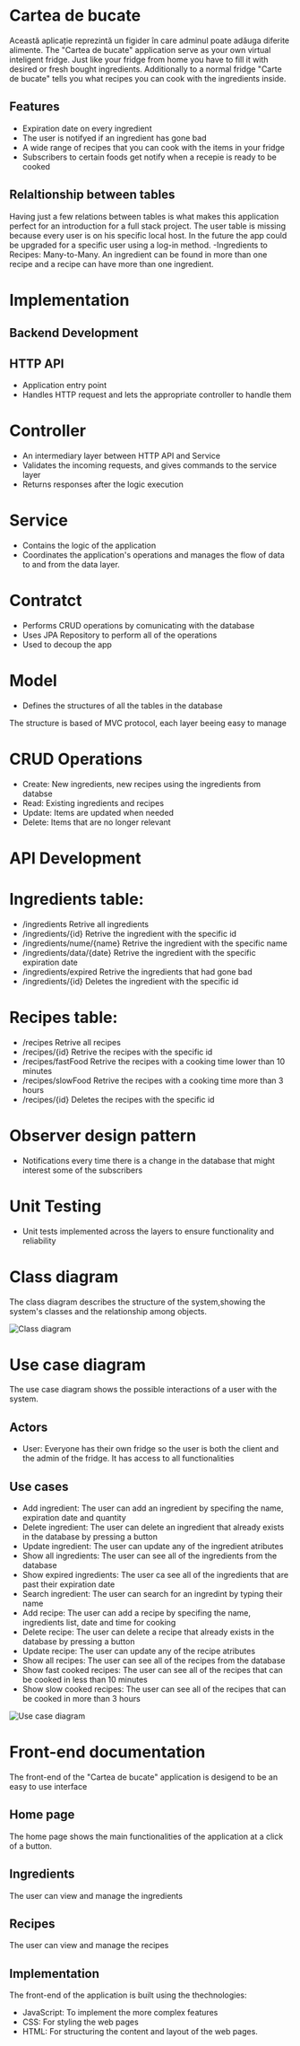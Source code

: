 # Cartea de bucate

Această aplicație reprezintă un figider în care adminul poate adăuga diferite alimente. 
The "Cartea de bucate" application serve as your own virtual inteligent fridge. Just like 
your fridge from home you have to fill it with desired or fresh bought ingredients.
Additionally to a normal fridge "Carte de bucate" tells you what recipes you can cook with 
the ingredients inside.

## Features

- Expiration date on every ingredient
- The user is notifyed if an ingredient has gone bad
- A wide range of recipes that you can cook with the items in your fridge
- Subscribers to certain foods get notify when a recepie is ready to be cooked

## Relaltionship between tables

Having just a few relations between tables is what makes this application perfect for 
an introduction for a full stack project.
The user table is missing because every user is on his specific local host. In the future 
the app could be upgraded for a specific user using a log-in method.
-Ingredients to Recipes: Many-to-Many. An ingredient can be found in more than one recipe
and a recipe can have more than one ingredient.

# Implementation

## Backend Development
## HTTP API 
- Application entry point
- Handles HTTP request and lets the appropriate controller to handle them

# Controller
- An intermediary layer between HTTP API and Service
- Validates the incoming requests, and gives commands to the service layer
- Returns responses after the logic execution

# Service
- Contains the logic of the application
- Coordinates the application's operations and manages the flow of data to and from the data layer.

# Contratct
- Performs CRUD operations by comunicating with the database
- Uses JPA Repository to perform all of the operations
- Used to decoup the app

# Model 
- Defines the structures of all the tables in the database

The structure is based of MVC protocol, each layer beeing easy to manage

# CRUD Operations
- Create: New ingredients, new recipes using the ingredients from databse
- Read: Existing ingredients and recipes
- Update: Items are updated when needed
- Delete: Items that are no longer relevant

# API Development
# Ingredients table:
- /ingredients Retrive all ingredients
- /ingredients/{id} Retrive the ingredient with the specific id
- /ingredients/nume/{name} Retrive the ingredient with the specific name
- /ingredients/data/{date} Retrive the ingredient with the specific expiration date
- /ingredients/expired Retrive the ingredients that had gone bad
- /ingredients/{id} Deletes the ingredient with the specific id

# Recipes table:
- /recipes Retrive all recipes
- /recipes/{id} Retrive the recipes with the specific id
- /recipes/fastFood Retrive the recipes with a cooking time lower than 10 minutes
- /recipes/slowFood Retrive the recipes with a cooking time more than 3 hours
- /recipes/{id} Deletes the recipes with the specific id

# Observer design pattern
- Notifications every time there is a change in the database that might interest some of the subscribers

# Unit Testing 
- Unit tests implemented across the layers to ensure functionality and  reliability

# Class diagram 
The class diagram describes the structure of the system,showing the system's classes and the relationship among objects.

![Class diagram](Class.png)

# Use case diagram
The use case diagram shows the possible interactions of a user with the system.

## Actors 
- User: Everyone has their own fridge so the user is both the client and the admin of the fridge. It has access to all functionalities

## Use cases 
- Add ingredient: 
The user can add an ingredient by specifing the name, expiration date and quantity
- Delete ingredient: 
The user can delete an ingredient that already exists in the database by pressing a button
- Update ingredient: 
The user can update any of the ingredient atributes
- Show all ingredients: 
The user can see all of the ingredients from the database
- Show expired ingredients: 
The user ca see all of the ingredients that are past their expiration date
- Search ingredient: 
The user can search for an ingredint by typing their name
- Add recipe: 
The user can add a recipe by specifing the name, ingredients list, date and time for cooking
- Delete recipe: 
The user can delete a recipe that already exists in the database by pressing a button
- Update recipe: 
The user can update any of the recipe atributes
- Show all recipes: 
The user can see all of the recipes from the database
- Show fast cooked recipes: 
The user can see all of the recipes that can be cooked in less than 10 minutes
- Show slow cooked recipes: 
The user can see all of the recipes that can be cooked in more than 3 hours

![Use case diagram](UseCase.png)

# Front-end documentation

The front-end of the "Cartea de bucate" application is desigend to be an easy to use interface

## Home page
The home page shows the main functionalities of the application at a click of a button.

## Ingredients
The user can view and manage the ingredients 

## Recipes
The user can view and manage the recipes

## Implementation
The front-end of the application is built using the thechnologies:
- JavaScript: To implement the more complex features
- CSS: For styling the web pages
- HTML: For structuring the content and layout of the web pages.


[//]: # (These are reference links used in the body of this note and get stripped out when the markdown processor does its job. There is no need to format nicely because it shouldn't be seen. Thanks SO - http://stackoverflow.com/questions/4823468/store-comments-in-markdown-syntax)

   [dill]: <https://github.com/joemccann/dillinger>
   [git-repo-url]: <https://github.com/joemccann/dillinger.git>
   [john gruber]: <http://daringfireball.net>
   [df1]: <http://daringfireball.net/projects/markdown/>
   [markdown-it]: <https://github.com/markdown-it/markdown-it>
   [Ace Editor]: <http://ace.ajax.org>
   [node.js]: <http://nodejs.org>
   [Twitter Bootstrap]: <http://twitter.github.com/bootstrap/>
   [jQuery]: <http://jquery.com>
   [@tjholowaychuk]: <http://twitter.com/tjholowaychuk>
   [express]: <http://expressjs.com>
   [AngularJS]: <http://angularjs.org>
   [Gulp]: <http://gulpjs.com>

   [PlDb]: <https://github.com/joemccann/dillinger/tree/master/plugins/dropbox/README.md>
   [PlGh]: <https://github.com/joemccann/dillinger/tree/master/plugins/github/README.md>
   [PlGd]: <https://github.com/joemccann/dillinger/tree/master/plugins/googledrive/README.md>
   [PlOd]: <https://github.com/joemccann/dillinger/tree/master/plugins/onedrive/README.md>
   [PlMe]: <https://github.com/joemccann/dillinger/tree/master/plugins/medium/README.md>
   [PlGa]: <https://github.com/RahulHP/dillinger/blob/master/plugins/googleanalytics/README.md>
